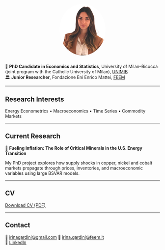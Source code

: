 
<p align="center">
  <img src="profile.png" style="width:150px;border-radius:50%;margin-bottom:10px">
</p>


📘 **PhD Candidate in Economics and Statistics**, University of Milan–Bicocca (joint program with the Catholic University of Milan), [UNIMIB](https://www.unimib.it/irina-gardini)  
🏛️ **Junior Researcher**, Fondazione Eni Enrico Mattei, [FEEM](https://www.feem.it/chi-siamo/persone/gardini-irina/)

---

## Research Interests
Energy Econometrics • Macroeconomics • Time Series • Commodity Markets  

---

## Current Research
📄 **Fueling Inflation: The Role of Critical Minerals in the U.S. Energy Transition** 

  My PhD project explores how supply shocks in copper, nickel and cobalt markets propagate through prices, inventories, and    macroeconomic variables using large BSVAR models.

---

## CV
[Download CV (PDF)](CV_Irina_Gardini.pdf)

---

## Contact  
📧 irinagardini@gmail.com 
📧 irina.gardini@feem.it  
🔗 [LinkedIn](https://www.linkedin.com/in/irinagardini)
